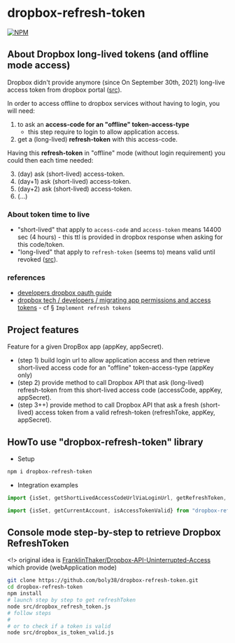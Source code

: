 # dropbox-refresh-token

[![NPM](https://nodei.co/npm/dropbox-refresh-token.png?compact=true)](https://npmjs.org/package/dropbox-refresh-token)


## About Dropbox long-lived tokens (and offline mode access)
Dropbox didn't provide anymore (since On September 30th, 2021) long-live access token from dropbox portal ([src](https://dropbox.tech/developers/migrating-app-permissions-and-access-tokens#retiring-legacy-tokens)).

In order to access offline to dropbox services without having to login, you will need:
1) to ask an **access-code for an "offline" token-access-type** 
   - this step require to login to allow application access.
2) get a (long-lived) **refresh-token** with this access-code.

Having this **refresh-token** in "offline" mode (without login requirement) you could then each time needed:

3) (day) ask (short-lived) access-token.
4) (day+1) ask (short-lived) access-token.
5) (day+2) ask (short-lived) access-token.
6) (...)

### About token time to live
- "short-lived" that apply to `access-code` and `access-token` means 14400 sec (4 hours) - this ttl is provided in dropbox response when asking for this code/token.
- "long-lived" that apply to `refresh-token` (seems to) means valid until revoked ([src](https://www.dropboxforum.com/t5/Dropbox-API-Support-Feedback/Refresh-token-expiration/m-p/455036/highlight/true#M23478)).


### references
- [developers dropbox oauth guide](https://developers.dropbox.com/fr-fr/oauth-guide)
- [dropbox tech / developers / migrating app permissions and access tokens](https://dropbox.tech/developers/migrating-app-permissions-and-access-tokens#retiring-legacy-tokens) - cf § `Implement refresh tokens`

## Project features
Feature for a given DropBox app (appKey, appSecret).
- (step 1) build login url  to allow application access and then retrieve short-lived access code for an "offline" token-access-type (appKey only)
- (step 2) provide method to call Dropbox API that ask (long-lived) refresh-token from this short-lived access code (accessCode, appKey, appSecret).
- (step 3++) provide method to call Dropbox API that ask a fresh (short-lived) access token from a valid refresh-token (refreshToke, appKey, appSecret).

## HowTo use "dropbox-refresh-token" library

- Setup
````bash
npm i dropbox-refresh-token
````

- Integration examples
````javascript
import {isSet, getShortLivedAccessCodeUrlViaLoginUrl, getRefreshToken, refreshAccessToken} from "dropbox-refresh-token";

import {isSet, getCurrentAccount, isAccessTokenValid} from "dropbox-refresh-token";

````

## Console mode step-by-step to retrieve Dropbox RefreshToken

<!> original idea is [FranklinThaker/Dropbox-API-Uninterrupted-Access](https://github.com/FranklinThaker/Dropbox-API-Uninterrupted-Access) which provide (webApplication mode)

````bash
git clone https://github.com/boly38/dropbox-refresh-token.git
cd dropbox-refresh-token
npm install
# launch step by step to get refreshToken
node src/dropbox_refresh_token.js
# follow steps
#
# or to check if a token is valid
node src/dropbox_is_token_valid.js

````
